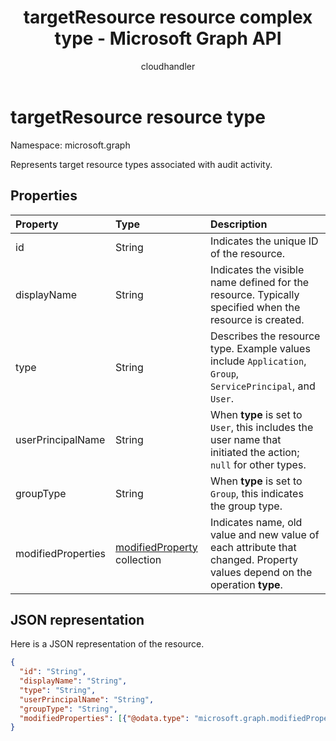﻿---
title: "targetResource resource complex type - Microsoft Graph API"
description: "Defines the targetResource entity resource complex type of the Microsoft Graph API which supports audit log reporting organization (tenant) activity."
author: "cloudhandler"
localization_priority: Normal
doc_type: resourcePageType
ms.prod: "microsoft-identity-platform"
---

# targetResource resource type

Namespace: microsoft.graph

Represents target resource types associated with audit activity. 

## Properties

| Property           | Type                                               | Description                                                                                                               |
| :----------------- | :------------------------------------------------- | :------------------------------------------------------------------------------------------------------------------------ |
| id                 | String                                             | Indicates the unique ID of the resource.                                                                                  |
| displayName        | String                                             | Indicates the visible name defined for the resource. Typically specified when the resource is created.                    |
| type               | String                                             | Describes the resource type.  Example values include `Application`, `Group`, `ServicePrincipal`, and `User`.              |
| userPrincipalName  | String                                             | When **type** is set to `User`, this includes the user name that initiated the action; `null` for other types.            |
| groupType          | String                                             | When **type** is set to `Group`, this indicates the group type.                                                           |
| modifiedProperties | [modifiedProperty](modifiedproperty.md) collection | Indicates name, old value and new value of each attribute that changed. Property values depend on the operation **type**. |

## JSON representation

Here is a JSON representation of the resource.

<!-- {
  "blockType": "resource",
  "optionalProperties": [

  ],
  "@odata.type": "microsoft.graph.targetResource"
}-->

```json
{
  "id": "String",
  "displayName": "String",
  "type": "String",
  "userPrincipalName": "String",
  "groupType": "String", 
  "modifiedProperties": [{"@odata.type": "microsoft.graph.modifiedProperty"}]
}

```

<!-- uuid: 8fcb5dbc-d5aa-4681-8e31-b001d5168d79
2015-10-25 14:57:30 UTC -->

<!-- {
  "type": "#page.annotation",
  "description": "targetResource resource",
  "keywords": "",
  "section": "documentation",
  "tocPath": ""
}-->
